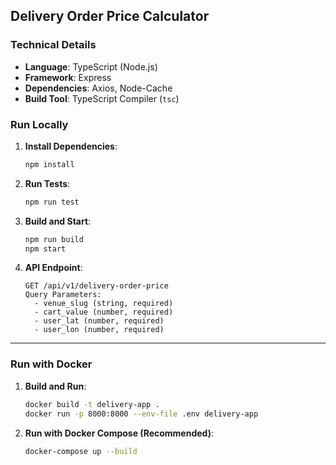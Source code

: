 
## Delivery Order Price Calculator

### Technical Details
- **Language**: TypeScript (Node.js)
- **Framework**: Express
- **Dependencies**: Axios, Node-Cache
- **Build Tool**: TypeScript Compiler (`tsc`)

### Run Locally
1. **Install Dependencies**:
   ```bash
   npm install
   ```

2. **Run Tests**:
   ```bash
   npm run test
   ```

3. **Build and Start**:
   ```bash
   npm run build
   npm start
   ```

4. **API Endpoint**:
   ```
   GET /api/v1/delivery-order-price
   Query Parameters:
     - venue_slug (string, required)
     - cart_value (number, required)
     - user_lat (number, required)
     - user_lon (number, required)
   ```

---

### Run with Docker
1. **Build and Run**:
   ```bash
   docker build -t delivery-app .
   docker run -p 8000:8000 --env-file .env delivery-app
   ```

2. **Run with Docker Compose (Recommended)**:
   ```bash
   docker-compose up --build
   ```